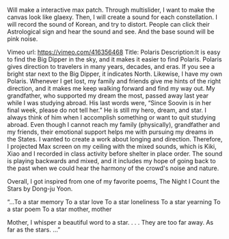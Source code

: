 
Will make a interactive max patch. Through multislider, I want to make the canvas look like glaexy. Then, I will create a sound for each constellation. I will record the sound of Korean, and try to distort. People can click their Astrological sign and hear the sound and see. And the base sound will be pink noise. 

Vimeo url: https://vimeo.com/416356468
Title: Polaris
Description:It is easy to find the Big Dipper in the sky, and it makes it easier to find Polaris. Polaris gives direction to travelers in many years, decades, and eras. If you see a bright star next to the Big Dipper, it indicates North. Likewise, I have my own Polaris. Whenever I get lost, my family and friends give me hints of the right direction, and it makes me keep walking forward and find my way out. 
My grandfather, who supported my dream the most, passed away last year while I was studying abroad. His last words were, “Since Soovin is in her final week, please do not tell her.” He is still my hero, dream, and star. I always think of him when I accomplish something or want to quit studying abroad. Even though I cannot reach my family (physically), grandfather and my friends, their emotional support helps me with pursuing my dreams in the States. I wanted to create a work about longing and direction. Therefore, I projected Max screen on my ceiling with the mixed sounds, which is Kiki, Xiao and I recorded in class activity before shelter in place order. The sound is playing backwards and mixed, and it includes my hope of going back to the past when we could hear the harmony of the crowd's noise and nature.

Overall, I got inspired from one of my favorite poems, The Night I Count the Stars by Dong-ju Yoon.

“...To a star memory
To a star love
To a star loneliness
To a star yearning
To a star poem
To a star mother, mother
 
Mother, I whisper a beautiful word to a star.
.
.
.
They are too far away.
As far as the stars.
…”

